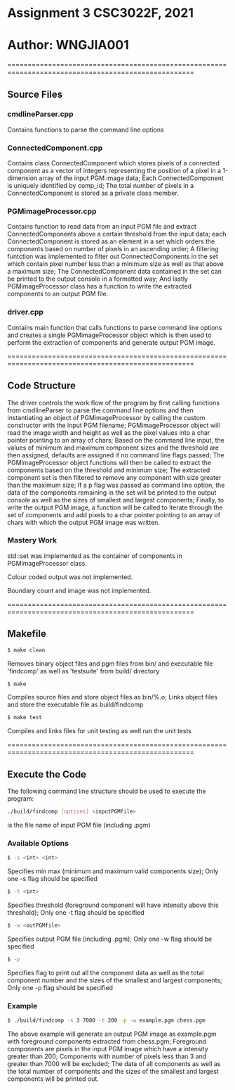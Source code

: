 # Assignment 3 CSC3022F, 2021
# Author: WNGJIA001

====================================================================================================

## Source Files
### cmdlineParser.cpp
Contains functions to parse the command line options 

### ConnectedComponent.cpp
Contains class ConnectedComponent which stores pixels of a connected component as a vector of 
integers representing the position of a pixel in a 1-dimension array of the input PGM image data; 
Each ConnectedComponent is uniquely identified by comp_id; 
The total number of pixels in a ConnectedComponent is stored as a private class member.


### PGMimageProcessor.cpp
Contains function to read data from an input PGM file and extract ConnectedComponents above a certain 
threshold from the input data; each ConnectedComponent is stored as an element in a set which orders 
the components based on number of pixels in an ascending order; 
A filtering funtction was implemented to filter out ConnectedComponents in the set which contain pixel 
number less than a minimum size as well as that above a maximum size; 
The ConnectedComponent data contained in the set can be printed to the output console in a formatted way; 
And lastly PGMimageProcessor class has a function to write the extracted components to an output PGM file.


### driver.cpp
Contains main function that calls functions to parse command line options and creates a single 
PGMimageProcessor object which is then used to perform the extraction of components and generate 
output PGM image.

====================================================================================================

## Code Structure
The driver controls the work flow of the program by first calling functions from cmdlineParser to 
parse the command line options and then instantiating an object of PGMimageProcessor by calling the 
custom constructor with the input PGM filename; 
PGMimageProcessor object will read the image width and height as well as the pixel values into a char 
pointer pointing to an array of chars; 
Based on the command line input, the values of minimum and maximum component sizes and the threshold 
are then assigned, defaults are assigned if no command line flags passed; 
The PGMimageProcessor object functions will then be called to extract the components based on the 
threshold and minimum size; 
The extracted component set is then filtered to remove any component with size greater than the maximum 
size; 
If a p flag was passed as command line option, the data of the components remaining in the set will be 
printed to the output console as well as the sizes of smallest and largest components; 
Finally, to write the output PGM image, a function will be called to iterate through the set of components 
and add pixels to a char pointer pointing to an array of chars with which the output PGM image was written.

### Mastery Work
std::set<ConnectedComponents> was implemented as the container of components in PGMimageProcessor class.

Colour coded output was not implemented.

Boundary count and image was not implemented.

====================================================================================================

## Makefile

```sh
$ make clean
```
Removes binary object files and pgm files from bin/ and executable file 'findcomp' as well as 'testsuite' 
from build/ directory

```sh
$ make
```
Compiles source files and store object files as bin/%.o; 
Links object files and store the executable file as build/findcomp

```sh
$ make test
```
Compiles and links files for unit testing as well run the unit tests

====================================================================================================

## Execute the Code
The following command line structure should be used to execute the program:
```sh
./build/findcomp [options] <inputPGMfile>
```
<inputPGMfile> is the file name of input PGM file (including .pgm)

### Available Options
```sh
$ -s <int> <int>
```
Specifies min max (minimum and maximum valid components size); 
Only one -s flag should be specified

```sh
$ -t <int>
```
Specifies threshold (foreground component will have intensity above this threshold); 
Only one -t flag should be specified

```sh
$ -w <outPGMfile>
```
Specifies output PGM file (including .pgm); 
Only one -w flag should be specified

```sh
$ -p
```
Specifies flag to print out all the component data as well as the total component number and 
the sizes of the smallest and largest components; 
Only one -p flag should be specified 

### Example
```sh
$ ./build/findcomp -s 3 7000 -t 200 -p -w example.pgm chess.pgm 
```
The above example will generate an output PGM image as example.pgm with foreground components extracted from 
chess.pgm; 
Foreground components are pixels in the input PGM image which have a intensity greater than 200; 
Components with number of pixels less than 3 and greater than 7000 will be excluded; 
The data of all components as well as the total number of components and the sizes of the smallest and 
largest components will be printed out.